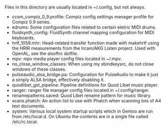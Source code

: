 Files in this directory are usually located in ~/.config, but not always.

* ccsm_compiz_0_9.profile: Compiz config settings manager profile for Compiz 0.9 series.
* edrums: Some configuration files related to certain eletric MIDI drums.
* fluidsynth_config: FluidSynth channel mapping configuration for MIDI keyboards.
* hrtf_1059.mhr: Head-related transfer function made with makehrtf using the HRIR measurements from the Ircam/AKG Listen project. Used with OpenAL, see the alsoftrc dotfile.
* mpv: mpv media player config files located in ~/.mpv.
* no_close_window_classes: When using my xbindkeysrc, do not close windows of these classes.
* pulseaudio_alsa_bridge.pa: Configuration for PulseAudio to make it just a simply ALSA bridge, effectively disabling it.
* quodlibet_gst_pipeline: Pipeline definitions for Quod Libet music player.
* ranger: ranger file manager config files located in ~/.config/ranger.
* renamepatterns.saved: Quod Libet rename pattern for music library.
* scans.phatch: An action list to use with Phatch when scanning lots of A4 text documents.
* system: Various local system startup scripts which in Gentoo are run from /etc/local.d. On Ubuntu the contents are in a single file called /etc/rc.local.
